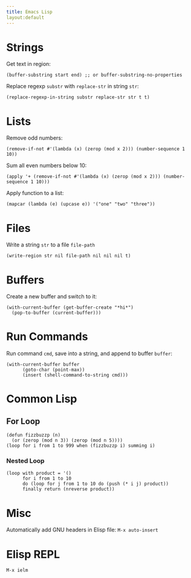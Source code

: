 ```yaml
---
title: Emacs Lisp
layout:default
---
```


# Strings

Get text in region:

```
(buffer-substring start end) ;; or buffer-substring-no-properties
```

Replace regexp `substr` with `replace-str` in string `str`:

```
(replace-regexp-in-string substr replace-str str t t)
```


# Lists

Remove odd numbers:

```
(remove-if-not #'(lambda (x) (zerop (mod x 2))) (number-sequence 1 10))
```

Sum all even numbers below 10:

```
(apply '+ (remove-if-not #'(lambda (x) (zerop (mod x 2))) (number-sequence 1 10)))
```

Apply function to a list:

```
(mapcar (lambda (e) (upcase e)) '("one" "two" "three"))
```

# Files

Write a string `str` to a file `file-path`

```
(write-region str nil file-path nil nil nil t)
```


# Buffers

Create a new buffer and switch to it:

```
(with-current-buffer (get-buffer-create "*hi*")
  (pop-to-buffer (current-buffer)))
```

# Run Commands

Run command `cmd`, save into a string, and append to buffer `buffer`:

```
(with-current-buffer buffer
      (goto-char (point-max))
      (insert (shell-command-to-string cmd)))
```

# Common Lisp

## For Loop

```
(defun fizzbuzzp (n)
  (or (zerop (mod n 3)) (zerop (mod n 5))))
(loop for i from 1 to 999 when (fizzbuzzp i) summing i)
```

### Nested Loop

```
(loop with product = '()
      for i from 1 to 10
      do (loop for j from 1 to 10 do (push (* i j) product))
      finally return (nreverse product))
```



# Misc

Automatically add GNU headers in Elisp file: `M-x auto-insert`


# Elisp REPL

```
M-x ielm
```
